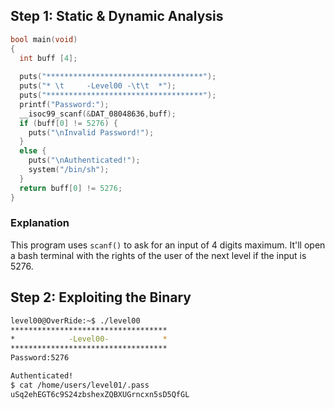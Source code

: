 ## Step 1: Static & Dynamic Analysis

```c
bool main(void)
{
  int buff [4];
  
  puts("***********************************");
  puts("* \t     -Level00 -\t\t  *");
  puts("***********************************");
  printf("Password:");
  __isoc99_scanf(&DAT_08048636,buff);
  if (buff[0] != 5276) {
    puts("\nInvalid Password!");
  }
  else {
    puts("\nAuthenticated!");
    system("/bin/sh");
  }
  return buff[0] != 5276;
}
```

### Explanation

This program uses `scanf()` to ask for an input of 4 digits maximum.
It'll open a bash terminal with the rights of the user of the next level if the input is 5276.

## Step 2: Exploiting the Binary

```bash
level00@OverRide:~$ ./level00
***********************************
*            -Level00-            *
***********************************
Password:5276

Authenticated!
$ cat /home/users/level01/.pass
uSq2ehEGT6c9S24zbshexZQBXUGrncxn5sD5QfGL
```